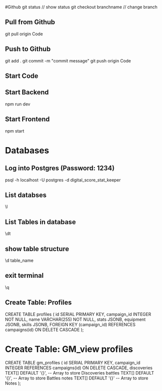 #Github
git status // show status
git checkout branchname // change branch
## Pull from Github
git pull origin Code
## Push to Github
git add .
git commit -m "commit message"
git push origin Code

## Start Code
## Start Backend
npm run dev
## Start Frontend
npm start

# Databases
## Log into Postgres (Password: 1234)
psql -h localhost -U postgres -d digital_score_stat_keeper
## List databses
\l
## List Tables in database
\dt
## show table structure
\d table_name
## exit terminal
\q

## Create Table: Profiles
CREATE TABLE profiles (
  id SERIAL PRIMARY KEY,
  campaign_id INTEGER NOT NULL,
  name VARCHAR(255) NOT NULL,
  stats JSONB,
  equipment JSONB,
  skills JSONB,
  FOREIGN KEY (campaign_id) REFERENCES campaigns(id) ON DELETE CASCADE
);
# Create Table: GM_view profiles
CREATE TABLE gm_profiles (
  id SERIAL PRIMARY KEY,
  campaign_id INTEGER REFERENCES campaigns(id) ON DELETE CASCADE,
  discoveries TEXT[] DEFAULT '{}',  -- Array to store Discoveries
  battles TEXT[] DEFAULT '{}',      -- Array to store Battles
  notes TEXT[] DEFAULT '{}'        -- Array to store Notes
);

